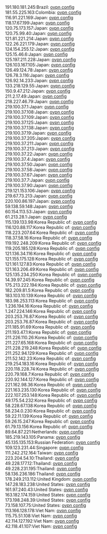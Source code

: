 191.180.181.245:Brazil: [ovpn config](vpn/191_180_181_245.ovpn)  
181.55.225.163:Colombia: [ovpn config](vpn/181_55_225_163.ovpn)  
116.91.221.169:Japan: [ovpn config](vpn/116_91_221_169.ovpn)  
118.17.67.199:Japan: [ovpn config](vpn/118_17_67_199.ovpn)  
120.75.173.157:Japan: [ovpn config](vpn/120_75_173_157.ovpn)  
120.75.99.40:Japan: [ovpn config](vpn/120_75_99_40.ovpn)  
121.81.221.214:Japan: [ovpn config](vpn/121_81_221_214.ovpn)  
122.26.221.179:Japan: [ovpn config](vpn/122_26_221_179.ovpn)  
124.154.255.12:Japan: [ovpn config](vpn/124_154_255_12.ovpn)  
125.15.46.6:Japan: [ovpn config](vpn/125_15_46_6.ovpn)  
125.197.211.228:Japan: [ovpn config](vpn/125_197_211_228.ovpn)  
126.103.167.105:Japan: [ovpn config](vpn/126_103_167_105.ovpn)  
126.49.124.78:Japan: [ovpn config](vpn/126_49_124_78.ovpn)  
126.78.3.116:Japan: [ovpn config](vpn/126_78_3_116.ovpn)  
126.92.14.233:Japan: [ovpn config](vpn/126_92_14_233.ovpn)  
133.218.129.55:Japan: [ovpn config](vpn/133_218_129_55.ovpn)  
150.9.47.212:Japan: [ovpn config](vpn/150_9_47_212.ovpn)  
211.2.17.49:Japan: [ovpn config](vpn/211_2_17_49.ovpn)  
218.227.46.79:Japan: [ovpn config](vpn/218_227_46_79.ovpn)  
219.100.37.1:Japan: [ovpn config](vpn/219_100_37_1.ovpn)  
219.100.37.108:Japan: [ovpn config](vpn/219_100_37_108.ovpn)  
219.100.37.109:Japan: [ovpn config](vpn/219_100_37_109.ovpn)  
219.100.37.125:Japan: [ovpn config](vpn/219_100_37_125.ovpn)  
219.100.37.138:Japan: [ovpn config](vpn/219_100_37_138.ovpn)  
219.100.37.19:Japan: [ovpn config](vpn/219_100_37_19.ovpn)  
219.100.37.205:Japan: [ovpn config](vpn/219_100_37_205.ovpn)  
219.100.37.211:Japan: [ovpn config](vpn/219_100_37_211.ovpn)  
219.100.37.213:Japan: [ovpn config](vpn/219_100_37_213.ovpn)  
219.100.37.22:Japan: [ovpn config](vpn/219_100_37_22.ovpn)  
219.100.37.4:Japan: [ovpn config](vpn/219_100_37_4.ovpn)  
219.100.37.50:Japan: [ovpn config](vpn/219_100_37_50.ovpn)  
219.100.37.58:Japan: [ovpn config](vpn/219_100_37_58.ovpn)  
219.100.37.67:Japan: [ovpn config](vpn/219_100_37_67.ovpn)  
219.100.37.7:Japan: [ovpn config](vpn/219_100_37_7.ovpn)  
219.100.37.90:Japan: [ovpn config](vpn/219_100_37_90.ovpn)  
219.121.153.106:Japan: [ovpn config](vpn/219_121_153_106.ovpn)  
219.67.73.213:Japan: [ovpn config](vpn/219_67_73_213.ovpn)  
220.100.86.197:Japan: [ovpn config](vpn/220_100_86_197.ovpn)  
59.138.59.148:Japan: [ovpn config](vpn/59_138_59_148.ovpn)  
60.154.113.53:Japan: [ovpn config](vpn/60_154_113_53.ovpn)  
61.213.28.1:Japan: [ovpn config](vpn/61_213_28_1.ovpn)  
115.139.133.98:Korea Republic of: [ovpn config](vpn/115_139_133_98.ovpn)  
116.120.88.117:Korea Republic of: [ovpn config](vpn/116_120_88_117.ovpn)  
118.223.207.64:Korea Republic of: [ovpn config](vpn/118_223_207_64.ovpn)  
118.37.58.16:Korea Republic of: [ovpn config](vpn/118_37_58_16.ovpn)  
119.192.248.209:Korea Republic of: [ovpn config](vpn/119_192_248_209.ovpn)  
119.205.185.128:Korea Republic of: [ovpn config](vpn/119_205_185_128.ovpn)  
121.136.34.116:Korea Republic of: [ovpn config](vpn/121_136_34_116.ovpn)  
121.155.175.128:Korea Republic of: [ovpn config](vpn/121_155_175_128.ovpn)  
121.161.127.83:Korea Republic of: [ovpn config](vpn/121_161_127_83.ovpn)  
121.163.206.49:Korea Republic of: [ovpn config](vpn/121_163_206_49.ovpn)  
125.135.234.250:Korea Republic of: [ovpn config](vpn/125_135_234_250.ovpn)  
14.39.97.245:Korea Republic of: [ovpn config](vpn/14_39_97_245.ovpn)  
175.213.222.194:Korea Republic of: [ovpn config](vpn/175_213_222_194.ovpn)  
182.209.81.5:Korea Republic of: [ovpn config](vpn/182_209_81_5.ovpn)  
183.103.10.139:Korea Republic of: [ovpn config](vpn/183_103_10_139.ovpn)  
183.98.253.113:Korea Republic of: [ovpn config](vpn/183_98_253_113.ovpn)  
1.236.194.16:Korea Republic of: [ovpn config](vpn/1_236_194_16.ovpn)  
1.247.224.146:Korea Republic of: [ovpn config](vpn/1_247_224_146.ovpn)  
203.253.76.87:Korea Republic of: [ovpn config](vpn/203_253_76_87.ovpn)  
203.253.76.87:Korea Republic of: [ovpn config](vpn/203_253_76_87.ovpn)  
211.185.91.69:Korea Republic of: [ovpn config](vpn/211_185_91_69.ovpn)  
211.193.47.1:Korea Republic of: [ovpn config](vpn/211_193_47_1.ovpn)  
211.226.110.26:Korea Republic of: [ovpn config](vpn/211_226_110_26.ovpn)  
211.227.65.168:Korea Republic of: [ovpn config](vpn/211_227_65_168.ovpn)  
211.228.219.248:Korea Republic of: [ovpn config](vpn/211_228_219_248.ovpn)  
211.252.94.129:Korea Republic of: [ovpn config](vpn/211_252_94_129.ovpn)  
211.52.142.23:Korea Republic of: [ovpn config](vpn/211_52_142_23.ovpn)  
219.254.183.16:Korea Republic of: [ovpn config](vpn/219_254_183_16.ovpn)  
220.118.228.74:Korea Republic of: [ovpn config](vpn/220_118_228_74.ovpn)  
220.79.168.7:Korea Republic of: [ovpn config](vpn/220_79_168_7.ovpn)  
220.92.144.127:Korea Republic of: [ovpn config](vpn/220_92_144_127.ovpn)  
221.162.98.36:Korea Republic of: [ovpn config](vpn/221_162_98_36.ovpn)  
221.163.235.130:Korea Republic of: [ovpn config](vpn/221_163_235_130.ovpn)  
222.107.253.148:Korea Republic of: [ovpn config](vpn/222_107_253_148.ovpn)  
49.175.54.232:Korea Republic of: [ovpn config](vpn/49_175_54_232.ovpn)  
58.228.67.138:Korea Republic of: [ovpn config](vpn/58_228_67_138.ovpn)  
58.234.0.230:Korea Republic of: [ovpn config](vpn/58_234_0_230.ovpn)  
59.22.11.139:Korea Republic of: [ovpn config](vpn/59_22_11_139.ovpn)  
59.26.15.247:Korea Republic of: [ovpn config](vpn/59_26_15_247.ovpn)  
61.79.13.156:Korea Republic of: [ovpn config](vpn/61_79_13_156.ovpn)  
89.64.87.221:Netherlands: [ovpn config](vpn/89_64_87_221.ovpn)  
185.219.143.105:Panama: [ovpn config](vpn/185_219_143_105.ovpn)  
45.135.135.153:Russian Federation: [ovpn config](vpn/45_135_135_153.ovpn)  
109.123.231.44:Singapore: [ovpn config](vpn/109_123_231_44.ovpn)  
111.242.212.164:Taiwan: [ovpn config](vpn/111_242_212_164.ovpn)  
223.204.54.10:Thailand: [ovpn config](vpn/223_204_54_10.ovpn)  
49.228.177.12:Thailand: [ovpn config](vpn/49_228_177_12.ovpn)  
49.228.231.195:Thailand: [ovpn config](vpn/49_228_231_195.ovpn)  
58.136.236.186:Thailand: [ovpn config](vpn/58_136_236_186.ovpn)  
178.249.213.112:United Kingdom: [ovpn config](vpn/178_249_213_112.ovpn)  
147.28.183.238:United States: [ovpn config](vpn/147_28_183_238.ovpn)  
161.97.240.43:United States: [ovpn config](vpn/161_97_240_43.ovpn)  
163.182.174.159:United States: [ovpn config](vpn/163_182_174_159.ovpn)  
173.198.248.39:United States: [ovpn config](vpn/173_198_248_39.ovpn)  
73.158.107.75:United States: [ovpn config](vpn/73_158_107_75.ovpn)  
113.166.128.178:Viet Nam: [ovpn config](vpn/113_166_128_178.ovpn)  
115.75.51.108:Viet Nam: [ovpn config](vpn/115_75_51_108.ovpn)  
42.114.127.192:Viet Nam: [ovpn config](vpn/42_114_127_192.ovpn)  
42.118.41.107:Viet Nam: [ovpn config](vpn/42_118_41_107.ovpn)  
